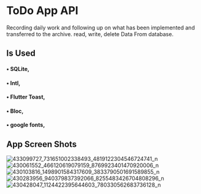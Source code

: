 # ToDo App API

Recording daily work and following up on what has been implemented and transferred to the 
archive. read, write, delete Data From database.

## Is Used 
#### • SQLite,
#### • Intl, 
#### • Flutter Toast,
#### • Bloc,
#### • google fonts,



## App Screen Shots 
![433099727_731651002338493_4819122304546724741_n](https://github.com/IbrahimIG1/note_app/assets/109023440/684c9815-b631-4a66-bdf3-0ec481800bc3)
![430061552_466120619079159_8769923401470920006_n](https://github.com/IbrahimIG1/note_app/assets/109023440/09137b62-573e-45e5-8e8b-33f8114c2a59)
![430103816_1498901584317609_3833790501691589855_n](https://github.com/IbrahimIG1/note_app/assets/109023440/273c180c-89b4-4abd-bad2-05a1445342e1)
![430283956_940379837392066_8255483426704808296_n](https://github.com/IbrahimIG1/note_app/assets/109023440/2c8eb2a1-ee8c-4661-865a-013535a8a60d)
![430428047_1124422395644603_780330562683736128_n](https://github.com/IbrahimIG1/note_app/assets/109023440/10a39eae-626d-4281-a051-2ebff54028a5)
